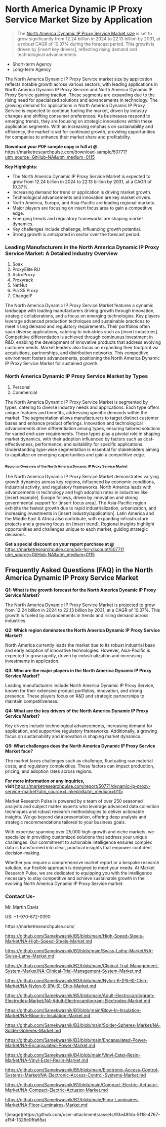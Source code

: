 <h1>North America Dynamic IP Proxy Service Market&nbsp;Size by Application</h1><blockquote><p>The <a href="https://marketresearchpulse.com/download-sample/50771?utm_source=GitHub-NA&amp;utm_medium=0115">North America Dynamic IP Proxy Service Market size</a> is set to grow significantly from 12.24 billion in 2024 to 22.13 billion by 2031, at a robust CAGR of 10.37% during the forecast period. This growth is driven by [insert key drivers], reflecting rising demand and technological advancements.</p></blockquote><ul><li>Short-term Agency<li> Long-term Agency</li></ul><p>The North America Dynamic IP Proxy Service market size by application reflects notable growth across various sectors, with leading applications in North America Dynamic IP Proxy Service and North America Dynamic IP Proxy Service gaining traction. These segments are expanding due to the rising need for specialized solutions and advancements in technology. The growing demand for applications in North America Dynamic IP Proxy Service is expected to continue fueling the market, driven by industry changes and shifting consumer preferences. As businesses respond to emerging trends, they are focusing on strategic innovations within these application segments. With an increasing emphasis on sustainability and efficiency, the market is set for continued growth, providing opportunities for companies to enhance their market share and profitability.</p><p><strong>Download your PDF sample copy in full at @ </strong><a href="https://marketresearchpulse.com/download-sample/50771?utm_source=GitHub-NA&amp;utm_medium=0115">https://marketresearchpulse.com/download-sample/50771?utm_source=GitHub-NA&amp;utm_medium=0115</a></p><p><strong>Key Highlights: </strong></p><ul><li>The North America Dynamic IP Proxy Service Market is expected to grow from 12.24 billion in 2024 to 22.13 billion by 2031, at a CAGR of 10.37%.</li><li>Increasing demand for trend or application is driving market growth.</li><li>Technological advancements and innovation are key market drivers.</li><li>North America, Europe, and Asia-Pacific are leading regional markets.</li><li>Major players are focusing on insert focus area to gain a competitive edge.</li><li>Emerging trends and regulatory frameworks are shaping market dynamics.</li><li>Key challenges include challenge, influencing growth potential.</li><li>Strong growth is anticipated in sector over the forecast period.</li></ul><h3>Leading Manufacturers in the North America Dynamic IP Proxy Service Market: A Detailed Industry Overview</h3><ol><li>Soax</li><li>ProxyElite RU</li><li>AstroProxy</li><li>Proxyrack</li><li>NetNut</li><li>Pia S5 Proxy</li><li>ChangeIP</li></ol><div class="flex max-w-full flex-col flex-grow"><div class="min-h-8 text-message flex w-full flex-col items-end gap-2 whitespace-normal break-words [.text-message+&amp;]:mt-5" dir="auto" data-message-author-role="assistant" data-message-id="fd8432e4-4910-450d-b182-61b7bfb0a01f" data-message-model-slug="gpt-4o"><div class="flex w-full flex-col gap-1 empty:hidden first:pt-[3px]"><div class="markdown prose w-full break-words dark:prose-invert light"><p>The North America Dynamic IP Proxy Service Market features a dynamic landscape with leading manufacturers driving growth through innovation, strategic collaborations, and a focus on emerging technologies. Key players leverage advanced production techniques and sustainable practices to meet rising demand and regulatory requirements. Their portfolios often span diverse applications, catering to industries such as [insert industries]. Competitive differentiation is achieved through continuous investment in R&amp;D, enabling the development of innovative products that address evolving customer needs. Market leaders also focus on expanding their footprint via acquisitions, partnerships, and distribution networks. This competitive environment fosters advancements, positioning the North America Dynamic IP Proxy Service Market for sustained growth.</p></div></div></div></div><h3>North America Dynamic IP Proxy Service Market by Types</h3><ol><li>Personal<li> Commercial</li></ol><div class="flex max-w-full flex-col flex-grow"><div class="min-h-8 text-message flex w-full flex-col items-end gap-2 whitespace-normal break-words [.text-message+&amp;]:mt-5" dir="auto" data-message-author-role="assistant" data-message-id="084470be-0bb7-4664-bddf-5156b4f41249" data-message-model-slug="gpt-4o-mini"><div class="flex w-full flex-col gap-1 empty:hidden first:pt-[3px]"><div class="markdown prose w-full break-words dark:prose-invert light"><p>The North America Dynamic IP Proxy Service Market is segmented by types, catering to diverse industry needs and applications. Each type offers unique features and benefits, addressing specific demands within the market. The segmentation allows manufacturers to target distinct customer bases and enhance product offerings. Innovation and technological advancements drive differentiation among types, ensuring tailored solutions for varied end-user requirements. These types play a pivotal role in shaping market dynamics, with their adoption influenced by factors such as cost-effectiveness, performance, and suitability for specific applications. Understanding type-wise segmentation is essential for stakeholders aiming to capitalize on emerging opportunities and gain a competitive edge.</p></div></div></div></div><h3><span style="font-size: 11px;">Regional Overview of the North America Dynamic IP Proxy Service Market</span></h3><div class="flex max-w-full flex-col flex-grow"><div class="min-h-8 text-message flex w-full flex-col items-end gap-2 whitespace-normal break-words [.text-message+&amp;]:mt-5" dir="auto" data-message-author-role="assistant" data-message-id="e9038762-ce64-4e30-91c9-9bd413514231" data-message-model-slug="gpt-4o-mini"><div class="flex w-full flex-col gap-1 empty:hidden first:pt-[3px]"><div class="markdown prose w-full break-words dark:prose-invert light"><p>The North America Dynamic IP Proxy Service Market demonstrates varying growth dynamics across key regions, influenced by economic conditions, industrial activity, and regulatory frameworks. North America leads with advancements in technology and high adoption rates in industries like [insert example]. Europe follows, driven by innovation and strong governmental support for [insert focus area]. The Asia-Pacific region exhibits the fastest growth due to rapid industrialization, urbanization, and increasing investments in [insert industry/application]. Latin America and the Middle East &amp; Africa also contribute, with expanding infrastructure projects and a growing focus on [insert trend]. Regional insights highlight opportunities and challenges unique to each market, guiding strategic decisions.</p></div></div></div></div><p><strong>Get a special discount on your report purchase at @ </strong><a href="https://marketresearchpulse.com/ask-for-discount/50771?utm_source=GitHub-NA&amp;utm_medium=0115">https://marketresearchpulse.com/ask-for-discount/50771?utm_source=GitHub-NA&amp;utm_medium=0115</a></p><h2>Frequently Asked Questions (FAQ) in the North America Dynamic IP Proxy Service Market</h2><p><strong>Q1: What is the growth forecast for the North America Dynamic IP Proxy Service Market?</strong></p><p>The North America Dynamic IP Proxy Service Market is projected to grow from 12.24 billion in 2024 to 22.13 billion by 2031, at a CAGR of 10.37%. This growth is fueled by advancements in trends and rising demand across industries.</p><p><strong>Q2: Which region dominates the North America Dynamic IP Proxy Service Market?</strong></p><p>North America currently leads the market due to its robust industrial base and early adoption of innovative technologies. However, Asia-Pacific is expected to grow rapidly, driven by industrialization and increasing investments in application.</p><p><strong>Q3: Who are the major players in the North America Dynamic IP Proxy Service Market?</strong></p><p>Leading manufacturers include North America Dynamic IP Proxy Service, known for their extensive product portfolios, innovation, and strong presence. These players focus on R&amp;D and strategic partnerships to maintain competitiveness.</p><p><strong>Q4: What are the key drivers of the North America Dynamic IP Proxy Service Market?</strong></p><p>Key drivers include technological advancements, increasing demand for application, and supportive regulatory frameworks. Additionally, a growing focus on sustainability and innovation is shaping market dynamics.</p><p><strong>Q5: What challenges does the North America Dynamic IP Proxy Service Market face?</strong></p><p>The market faces challenges such as challenge, fluctuating raw material costs, and regulatory complexities. These factors can impact production, pricing, and adoption rates across regions.</p><p><strong>For more information or any inquiries, visit&nbsp;</strong><a href="https://marketresearchpulse.com/report/50771/dynamic-ip-proxy-service-market?utm_source=Linkedin&utm_medium=0115">https://marketresearchpulse.com/report/50771/dynamic-ip-proxy-service-market?utm_source=Linkedin&utm_medium=0115</a></p><p>Market Research Pulse is powered by a team of over 250 seasoned analysts and subject matter experts who leverage advanced data collection techniques and robust research methodologies to deliver actionable insights. We go beyond data presentation, offering deep analysis and strategic recommendations tailored to your business goals.</p><p>With expertise spanning over 25,000 high-growth and niche markets, we specialize in providing customized solutions that address your unique challenges. Our commitment to actionable intelligence ensures complex data is transformed into clear, practical insights that empower confident decision-making.</p><p>Whether you require a comprehensive market report or a bespoke research solution, our flexible approach is designed to meet your needs. At Market Research Pulse, we are dedicated to equipping you with the intelligence necessary to stay competitive and achieve sustainable growth in the evolving North America Dynamic IP Proxy Service market.</p><h3><strong>Contact Us-</strong></h3><p>Mr. Martin Davis</p><p>US: +1-970-672-0390</p><p>https://marketresearchpulse.com/</p><p><a href="https://github.com/Samekwasnik/B5/blob/main/High-Speed-Steels-Market/NA-High-Speed-Steels-Market.md">https://github.com/Samekwasnik/B5/blob/main/High-Speed-Steels-Market/NA-High-Speed-Steels-Market.md</a></p><p><a href="https://github.com/Samekwasnik/B1/blob/main/Swiss-Lathe-Market/NA-Swiss-Lathe-Market.md">https://github.com/Samekwasnik/B1/blob/main/Swiss-Lathe-Market/NA-Swiss-Lathe-Market.md</a></p><p><a href="https://github.com/Samekwasnik/B2/blob/main/Clinical-Trial-Management-System-Market/NA-Clinical-Trial-Management-System-Market.md">https://github.com/Samekwasnik/B2/blob/main/Clinical-Trial-Management-System-Market/NA-Clinical-Trial-Management-System-Market.md</a></p><p><a href="https://github.com/Samekwasnik/B3/blob/main/Nylon-6-(PA-6)-Chip-Market/NA-Nylon-6-(PA-6)-Chip-Market.md">https://github.com/Samekwasnik/B3/blob/main/Nylon-6-(PA-6)-Chip-Market/NA-Nylon-6-(PA-6)-Chip-Market.md</a></p><p><a href="https://github.com/Samekwasnik/B5/blob/main/Adult-Electrocardiogram-Electrodes-Market/NA-Adult-Electrocardiogram-Electrodes-Market.md">https://github.com/Samekwasnik/B5/blob/main/Adult-Electrocardiogram-Electrodes-Market/NA-Adult-Electrocardiogram-Electrodes-Market.md</a></p><p><a href="https://github.com/Samekwasnik/B1/blob/main/Blow-In-Insulation-Market/NA-Blow-In-Insulation-Market.md">https://github.com/Samekwasnik/B1/blob/main/Blow-In-Insulation-Market/NA-Blow-In-Insulation-Market.md</a></p><p><a href="https://github.com/Samekwasnik/B2/blob/main/Solder-Spheres-Market/NA-Solder-Spheres-Market.md">https://github.com/Samekwasnik/B2/blob/main/Solder-Spheres-Market/NA-Solder-Spheres-Market.md</a></p><p><a href="https://github.com/Samekwasnik/B3/blob/main/Encapsulated-Power-Market/NA-Encapsulated-Power-Market.md">https://github.com/Samekwasnik/B3/blob/main/Encapsulated-Power-Market/NA-Encapsulated-Power-Market.md</a></p><p><a href="https://github.com/Samekwasnik/B4/blob/main/Vinyl-Ester-Resin-Market/NA-Vinyl-Ester-Resin-Market.md">https://github.com/Samekwasnik/B4/blob/main/Vinyl-Ester-Resin-Market/NA-Vinyl-Ester-Resin-Market.md</a></p><p><a href="https://github.com/Samekwasnik/B5/blob/main/Electronic-Access-Control-Systems-Market/NA-Electronic-Access-Control-Systems-Market.md">https://github.com/Samekwasnik/B5/blob/main/Electronic-Access-Control-Systems-Market/NA-Electronic-Access-Control-Systems-Market.md</a></p><p><a href="https://github.com/Samekwasnik/B1/blob/main/Compact-Electric-Actuator-Market/NA-Compact-Electric-Actuator-Market.md">https://github.com/Samekwasnik/B1/blob/main/Compact-Electric-Actuator-Market/NA-Compact-Electric-Actuator-Market.md</a></p><p><a href="https://github.com/Samekwasnik/B2/blob/main/Floor-Luminaires-Market/NA-Floor-Luminaires-Market.md">https://github.com/Samekwasnik/B2/blob/main/Floor-Luminaires-Market/NA-Floor-Luminaires-Market.md</a></p>
![image](https://github.com/user-attachments/assets/93e48fda-5118-4767-a154-1329e0ffa65a)
